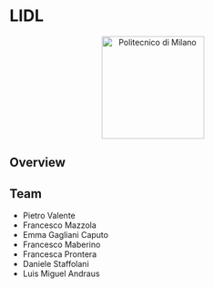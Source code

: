 # LIDL

<p align="center">
    <img src="https://i.imgur.com/mPb3Qbd.gif" width="180" alt="Politecnico di Milano"/>
</p>

## Overview


## Team
- Pietro Valente
- Francesco Mazzola
- Emma Gagliani Caputo
- Francesco Maberino
- Francesca Prontera
- Daniele Staffolani
- Luis Miguel Andraus
